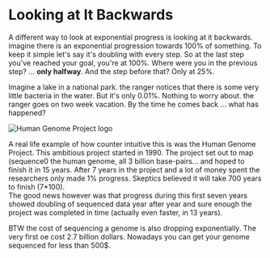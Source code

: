 # Looking at It Backwards

A different way to look at exponential progress is looking at it backwards. imagine there is an exponential progression towards 100% of something. To keep it simple let's say it's doubling with every step. So at the last step you've reached your goal, you're at 100%. Where were you in the previous step? ... **only halfway**. And the step before that? Only at 25%.

Imagine a lake in a national park. the ranger notices that there is some very little bacteria in the water. But it's only 0.01%. Nothing to worry about. the ranger goes on two week vacation. By the time he comes back ... what has happened?

![Human Genome Project logo](../.gitbook/assets/Logo\_HGP.jpg)

A real life example of how counter intuitive this is was the Human Genome Project. This ambitious project started in 1990. The project set out to map (sequence0 the human genome, all 3 billion base-pairs... and hoped to finish it in 15 years. After 7 years in the project and a lot of money spent the researchers only made 1% progress. Skeptics believed it will take 700 years to finish (7\*100).\
The good news however was that progress during this first seven years showed doubling of sequenced data year after year and sure enough the project was completed in time (actually even faster, in 13 years).

BTW the cost of sequencing a genome is also dropping exponentially. The very first oe cost 2.7 billion dollars. Nowadays you can get your genome sequenced for less than 500$.
